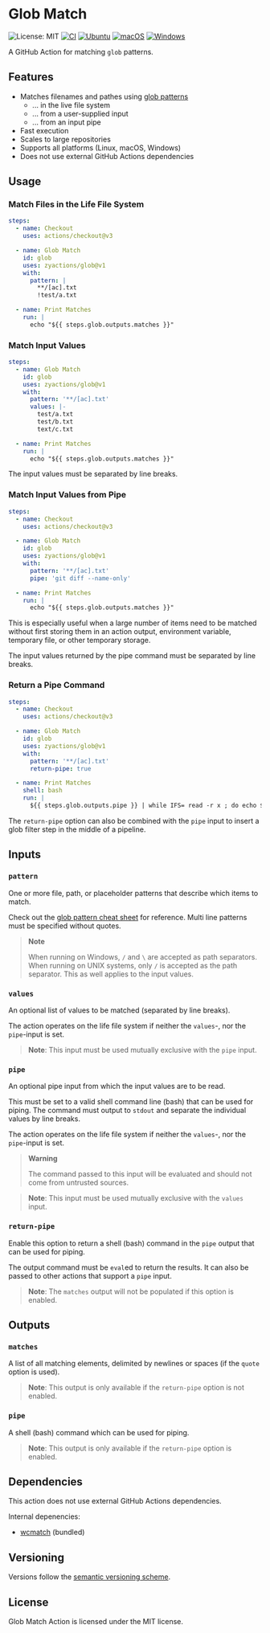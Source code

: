 # Glob Match

![License: MIT][shield-license-mit]
[![CI][shield-ci]][workflow-ci]
[![Ubuntu][shield-platform-ubuntu]][job-runs-on]
[![macOS][shield-platform-macos]][job-runs-on]
[![Windows][shield-platform-windows]][job-runs-on]

A GitHub Action for matching `glob` patterns.

## Features

- Matches filenames and pathes using [glob patterns][glob-cheat-sheet]
  - ... in the live file system
  - ... from a user-supplied input
  - ... from an input pipe
- Fast execution
- Scales to large repositories
- Supports all platforms (Linux, macOS, Windows)
- Does not use external GitHub Actions dependencies

## Usage

### Match Files in the Life File System

```yaml
steps:
  - name: Checkout
    uses: actions/checkout@v3

  - name: Glob Match
    id: glob
    uses: zyactions/glob@v1
    with:
      pattern: |
        **/[ac].txt
        !test/a.txt

  - name: Print Matches
    run: |
      echo "${{ steps.glob.outputs.matches }}"
```

### Match Input Values

```yaml
steps:
  - name: Glob Match
    id: glob
    uses: zyactions/glob@v1
    with:
      pattern: '**/[ac].txt'
      values: |-
        test/a.txt
        test/b.txt
        text/c.txt

  - name: Print Matches
    run: |
      echo "${{ steps.glob.outputs.matches }}"
```

The input values must be separated by line breaks.

### Match Input Values from Pipe

```yaml
steps:
  - name: Checkout
    uses: actions/checkout@v3

  - name: Glob Match
    id: glob
    uses: zyactions/glob@v1
    with:
      pattern: '**/[ac].txt'
      pipe: 'git diff --name-only'

  - name: Print Matches
    run: |
      echo "${{ steps.glob.outputs.matches }}"
```

This is especially useful when a large number of items need to be matched without first storing them in an action output, environment variable, temporary file, or other temporary storage.

The input values returned by the pipe command must be separated by line breaks.

### Return a Pipe Command

```yaml
steps:
  - name: Checkout
    uses: actions/checkout@v3

  - name: Glob Match
    id: glob
    uses: zyactions/glob@v1
    with:
      pattern: '**/[ac].txt'
      return-pipe: true

  - name: Print Matches
    shell: bash
    run: |
      ${{ steps.glob.outputs.pipe }} | while IFS= read -r x ; do echo $x ; done
```

The `return-pipe` option can also be combined with the `pipe` input to insert a glob filter step in the middle of a pipeline.

## Inputs

### `pattern`

One or more file, path, or placeholder patterns that describe which items to match.

Check out the [glob pattern cheat sheet][glob-cheat-sheet] for reference. Multi line patterns must be specified without quotes.

> **Note**
>
> When running on Windows, `/` and `\` are accepted as path separators. When running on UNIX systems, only `/` is accepted as the path separator. This as well applies to the input values.

### `values`

An optional list of values to be matched (separated by line breaks).

The action operates on the life file system if neither the `values`-, nor the `pipe`-input is set.

> **Note**: This input must be used mutually exclusive with the `pipe` input.

### `pipe`

An optional pipe input from which the input values are to be read.

This must be set to a valid shell command line (bash) that can be used for piping. The command must output to `stdout` and separate the individual values by line breaks.

The action operates on the life file system if neither the `values`-, nor the `pipe`-input is set.

> **Warning**
>
> The command passed to this input will be evaluated and should not come from untrusted sources.

> **Note**: This input must be used mutually exclusive with the `values` input.

### `return-pipe`

Enable this option to return a shell (bash) command in the `pipe` output that can be used for piping.

The output command must be `eval`ed to return the results. It can also be passed to other actions that support a `pipe` input.

> **Note**: The `matches` output will not be populated if this option is enabled.

## Outputs

### `matches`

A list of all matching elements, delimited by newlines or spaces (if the `quote` option is used).

> **Note**: This output is only available if the `return-pipe` option is not enabled.

### `pipe`

A shell (bash) command which can be used for piping.
      
> **Note**: This output is only available if the `return-pipe` option is enabled.

## Dependencies

This action does not use external GitHub Actions dependencies.

Internal depenencies:

- [wcmatch][wcmatch] (bundled)

## Versioning

Versions follow the [semantic versioning scheme][semver].

## License

Glob Match Action is licensed under the MIT license.

[glob-cheat-sheet]: https://docs.github.com/en/actions/using-workflows/workflow-syntax-for-github-actions#filter-pattern-cheat-sheet
[job-runs-on]: https://docs.github.com/en/actions/reference/workflow-syntax-for-github-actions#jobsjob_idruns-on
[semver]: https://semver.org
[shield-license-mit]: https://img.shields.io/badge/License-MIT-blue.svg
[shield-ci]: https://github.com/zyactions/glob/actions/workflows/ci.yml/badge.svg
[shield-platform-ubuntu]: https://img.shields.io/badge/Ubuntu-E95420?logo=ubuntu\&logoColor=white
[shield-platform-macos]: https://img.shields.io/badge/macOS-53C633?logo=apple\&logoColor=white
[shield-platform-windows]: https://img.shields.io/badge/Windows-0078D6?logo=windows\&logoColor=white
[wcmatch]: https://github.com/facelessuser/wcmatch
[workflow-ci]: https://github.com/zyactions/glob/actions/workflows/ci.yml
